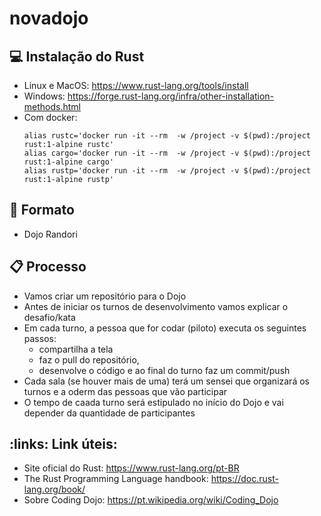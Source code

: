 # novadojo

## :computer: Instalação do Rust

  - Linux e MacOS: https://www.rust-lang.org/tools/install
  - Windows: https://forge.rust-lang.org/infra/other-installation-methods.html
  - Com docker: 
    ```
    alias rustc='docker run -it --rm  -w /project -v $(pwd):/project rust:1-alpine rustc'
    alias cargo='docker run -it --rm  -w /project -v $(pwd):/project rust:1-alpine cargo'
    alias rustp='docker run -it --rm  -w /project -v $(pwd):/project rust:1-alpine rustp'
    ```


## :ninja: Formato 

  - Dojo Randori


## :clipboard: Processo

  - Vamos criar um repositório para o Dojo
  - Antes de iniciar os turnos de desenvolvimento vamos explicar o desafio/kata
  - Em cada turno, a pessoa que for codar (piloto) executa os seguintes passos:
    - compartilha a tela
    - faz o pull do repositório,
    - desenvolve o código e ao final do turno faz um commit/push
  - Cada sala (se houver mais de uma) terá um sensei que organizará os turnos e a oderm das pessoas que vão participar
  - O tempo de caada turno será estipulado no início do Dojo e vai depender da quantidade de participantes

## :links: Link úteis:

  - Site oficial do Rust: https://www.rust-lang.org/pt-BR
  - The Rust Programming Language handbook: https://doc.rust-lang.org/book/
  - Sobre Coding Dojo: https://pt.wikipedia.org/wiki/Coding_Dojo
